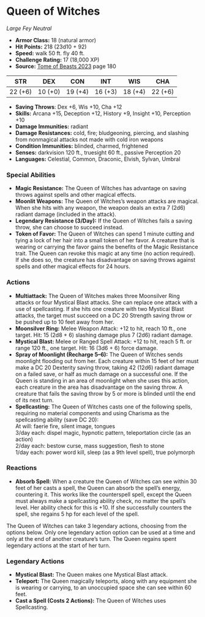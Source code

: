# Queen of Witches

*Large* *Fey* *Neutral*

- **Armor Class:** 18 (natural armor)
- **Hit Points:** 218 (23d10 + 92)
- **Speed:** walk 50 ft. fly 40 ft.
- **Challenge Rating:** 17 (18,000 XP)
- **Source:** [Tome of Beasts 2023](https://koboldpress.com/kpstore/product/tome-of-beasts-1-2023-edition/) page 180

| STR | DEX | CON | INT | WIS | CHA |
| --- | --- | --- | --- | --- | --- |
| 22 (+6) | 10 (+0) | 19 (+4) | 16 (+3) | 18 (+4) | 22 (+6) |

- **Saving Throws**: Dex +6, Wis +10, Cha +12
- **Skills:** Arcana +15, Deception +12, History +9, Insight +10, Perception +10
- **Damage Immunities:** radiant
- **Damage Resistances:** cold, fire; bludgeoning, piercing, and slashing from nonmagical attacks not made with cold iron weapons
- **Condition Immunities:** blinded, charmed, frightened
- **Senses:** darkvision 120 ft., truesight 60 ft., passive Perception 20
- **Languages:** Celestial, Common, Draconic, Elvish, Sylvan, Umbral
### Special Abilities
- **Magic Resistance:** The Queen of Witches has advantage on saving throws against spells and other magical effects.
- **Moonlit Weapons:** The Queen of Witches’s weapon attacks are magical. When she hits with any weapon, the weapon deals an extra 7 (2d6) radiant damage (included in the attack).
- **Legendary Resistance (3/Day):** If the Queen of Witches fails a saving throw, she can choose to succeed instead.
- **Token of Favor:** The Queen of Witches can spend 1 minute cutting and tying a lock of her hair into a small token of her favor. A creature that is wearing or carrying the favor gains the benefits of the Magic Resistance trait. The Queen can revoke this magic at any time (no action required). If she does so, the creature has disadvantage on saving throws against spells and other magical effects for 24 hours.
### Actions
- **Multiattack:** The Queen of Witches makes three Moonsilver Ring attacks or four Mystical Blast attacks. She can replace one attack with a use of spellcasting. If she hits one creature with two Mystical Blast attacks, the target must succeed on a DC 20 Strength saving throw or be pushed up to 10 feet away from her.
- **Moonsilver Ring:** Melee Weapon Attack: +12 to hit, reach 10 ft., one target. Hit: 15 (2d8 + 6) slashing damage plus 7 (2d6) radiant damage.
- **Mystical Blast:** Melee or Ranged Spell Attack: +12 to hit, reach 5 ft. or range 120 ft., one target. Hit: 16 (3d6 + 6) force damage.
- **Spray of Moonlight (Recharge 5–6):** The Queen of Witches sends moonlight flooding out from her. Each creature within 15 feet of her must make a DC 20 Dexterity saving throw, taking 42 (12d6) radiant damage on a failed save, or half as much damage on a successful one. If the Queen is standing in an area of moonlight when she uses this action, each creature in the area has disadvantage on the saving throw. A creature that fails the saving throw by 5 or more is blinded until the end of its next turn.
- **Spellcasting:** The Queen of Witches casts one of the following spells, requiring no material components and using Charisma as the spellcasting ability (save DC 20):<br>At will: faerie fire, silent image, tongues<br>3/day each: dispel magic, hypnotic pattern, teleportation circle (as an action)<br>2/day each: bestow curse, mass suggestion, flesh to stone<br>1/day each: power word kill, sleep (as a 9th level spell), true polymorph
### Reactions
- **Absorb Spell:** When a creature the Queen of Witches can see within 30 feet of her casts a spell, the Queen can absorb the spell’s energy, countering it. This works like the counterspell spell, except the Queen must always make a spellcasting ability check, no matter the spell’s level. Her ability check for this is +10. If she successfully counters the spell, she regains 5 hp for each level of the spell.

The Queen of Witches can take 3 legendary actions, choosing from the options below. Only one legendary action option can be used at a time and only at the end of another creature’s turn. The Queen regains spent legendary actions at the start of her turn.
### Legendary Actions
- **Mystical Blast:** The Queen makes one Mystical Blast attack.
- **Teleport:** The Queen magically teleports, along with any equipment she is wearing or carrying, to an unoccupied space she can see within 60 feet.
- **Cast a Spell (Costs 2 Actions):** The Queen of Witches uses Spellcasting.
